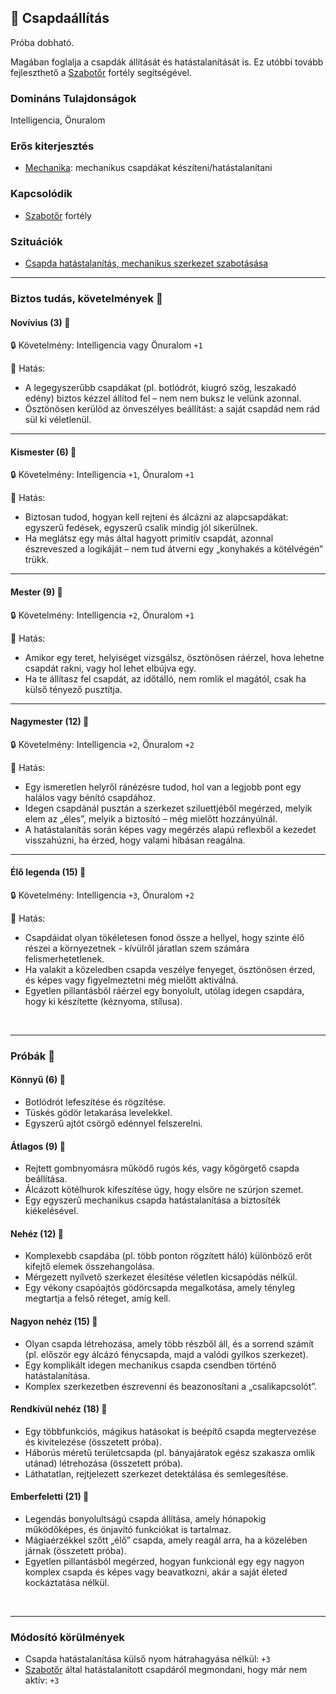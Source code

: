 ## 🔵 Csapdaállítás

Próba dobható.

Magában foglalja a csapdák állítását és hatástalanítását is. Ez utóbbi tovább fejleszthető a [Szabotőr](../fortelyok.altalanos/szabotor.md) fortély segítségével.

### Domináns Tulajdonságok

Intelligencia, Önuralom

### Erős kiterjesztés

- [Mechanika](../fortelyok.altalanos/mechanika.md): mechanikus csapdákat készíteni/hatástalanítani

### Kapcsolódik

- [Szabotőr](../fortelyok.altalanos/szabotor.md) fortély

### Szituációk

- [Csapda hatástalanítás, mechanikus szerkezet szabotásása](../szituaciok/csapda_hatatalanitas_szabotalas.md)

---
### Biztos tudás, követelmények 📖

#### Novívius (3) 📖

🔒 Követelmény: Intelligencia vagy Önuralom `+1`

🌟 Hatás:
- A legegyszerűbb csapdákat (pl. botlódrót, kiugró szög, leszakadó edény) biztos kézzel állítod fel – nem nem buksz le velünk azonnal.
- Ösztönösen kerülöd az önveszélyes beállítást: a saját csapdád nem rád sül ki véletlenül.

---
#### Kismester (6) 📖

🔒 Követelmény: Intelligencia `+1`, Önuralom `+1`

🌟 Hatás:
- Biztosan tudod, hogyan kell rejteni és álcázni az alapcsapdákat: egyszerű fedések, egyszerű csalik mindig jól sikerülnek.
- Ha meglátsz egy más által hagyott primitív csapdát, azonnal észreveszed a logikáját – nem tud átverni egy „konyhakés a kötélvégén” trükk.

---
#### Mester (9) 📖

🔒 Követelmény: Intelligencia `+2`, Önuralom `+1`

🌟 Hatás:
- Amikor egy teret, helyiséget vizsgálsz, ösztönösen ráérzel, hova lehetne csapdát rakni, vagy hol lehet elbújva egy.
- Ha te állítasz fel csapdát, az időtálló, nem romlik el magától, csak ha külső tényező pusztítja.

---
#### Nagymester (12) 📖

🔒 Követelmény:  Intelligencia `+2`, Önuralom `+2`

🌟 Hatás:
- Egy ismeretlen helyről ránézésre tudod, hol van a legjobb pont egy halálos vagy bénító csapdához.
- Idegen csapdánál pusztán a szerkezet sziluettjéből megérzed, melyik elem az „éles”, melyik a biztosító – még mielőtt hozzányúlnál.
- A hatástalanítás során képes vagy megérzés alapú reflexből a kezedet visszahúzni, ha érzed, hogy valami hibásan reagálna.

---
#### Élő legenda (15) 📖

🔒 Követelmény:  Intelligencia `+3`, Önuralom `+2`

🌟 Hatás:
- Csapdáidat olyan tökéletesen fonod össze a hellyel, hogy szinte élő részei a környezetnek - kívülről járatlan szem számára felismerhetetlenek.
- Ha valakit a közeledben csapda veszélye fenyeget, ösztönösen érzed, és képes vagy figyelmeztetni még mielőtt aktiválná.
- Egyetlen pillantásból ráérzel egy bonyolult, utólag idegen csapdára, hogy ki készítette (kéznyoma, stílusa).

<br />

---
### Próbák 🎲

#### Könnyű (6) 🎲 

- Botlódrót lefeszítése és rögzítése.
- Tüskés gödör letakarása levelekkel.
- Egyszerű ajtót csörgő edénnyel felszerelni.

#### Átlagos (9) 🎲 

- Rejtett gombnyomásra működő rugós kés, vagy kőgörgető csapda beállítása.
- Álcázott kötélhurok kifeszítése úgy, hogy elsőre ne szúrjon szemet.
- Egy egyszerű mechanikus csapda hatástalanítása a biztosíték kiékelésével.

#### Nehéz (12) 🎲 

- Komplexebb csapdába (pl. több ponton rögzített háló) különböző erőt kifejtő elemek összehangolása.
- Mérgezett nyílvető szerkezet élesítése véletlen kicsapódás nélkül.
- Egy vékony csapóajtós gödörcsapda megalkotása, amely tényleg megtartja a felső réteget, amíg kell.

#### Nagyon nehéz (15) 🎲 

- Olyan csapda létrehozása, amely több részből áll, és a sorrend számít (pl. először egy álcázó fénycsapda, majd a valódi gyilkos szerkezet).
- Egy komplikált idegen mechanikus csapda csendben történő hatástalanítása.
- Komplex szerkezetben észrevenni és beazonosítani a „csalikapcsolót”.

#### Rendkívül nehéz (18) 🎲 

- Egy többfunkciós, mágikus hatásokat is beépítő csapda megtervezése és kivitelezése (összetett próba).
- Háborús méretű területcsapda (pl. bányajáratok egész szakasza omlik utánad) létrehozása (összetett próba).
- Láthatatlan, rejtjelezett szerkezet detektálása és semlegesítése.

#### Emberfeletti (21) 🎲 

- Legendás bonyolultságú csapda állítása, amely hónapokig működőképes, és önjavító funkciókat is tartalmaz.
- Mágiaérzékkel szőtt „élő” csapda, amely reagál arra, ha a közelében járnak (összetett próba).
- Egyetlen pillantásból megérzed, hogyan funkcionál egy egy nagyon komplex csapda és képes vagy beavatkozni, akár a saját életed kockáztatása nélkül.

<br />

---
### Módosító körülmények

- Csapda hatástalanítása külső nyom hátrahagyása nélkül: `+3`
- [Szabotőr](../fortelyok.altalanos/szabotor.md) által hatástalanított csapdáról megmondani, hogy már nem aktív: `+3`
